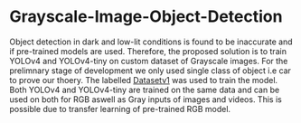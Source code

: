 # Grayscale-Image-Object-Detection
Object detection in dark and low-lit conditions is found to be inaccurate and if pre-trained models are used.
Therefore, the proposed solution is to train YOLOv4 and YOLOv4-tiny on custom dataset of Grayscale images.
For the prelimnary stage of development we only used single class of object i.e car to prove our thoery. The labelled [Datasetv1](https://drive.google.com/file/d/1ypLwiQwgWpqHqJsBPMqvMH35idEMUEns/view?usp=sharing) was used to train the model.
Both YOLOv4 and YOLOv4-tiny are trained on the same data and can be used on both for RGB aswell as Gray inputs of images and videos.
This is possible due to transfer learning of pre-trained RGB model.
